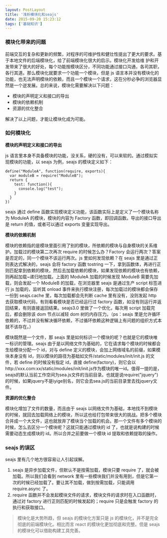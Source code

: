 ```yaml
---
layout: PostLayout
title: '浅析模块化和seajs'
date: 2015-09-20 15:23:12
tags: ['基础知识']
---
```


### 模块化带来的问题

前端交互的复杂和更新的频繁，对程序的可维护性和健壮性提出了更大的要求。基于本地文件的后端模块化，给了前端模块化很大的启示。模块化开发给维
护和开发带来了很大的好处，每个功能按模块区分，不同功能通过接口沟通，各司其职，各行其道。那么模块化就要求一个功能一个模块，但是 js 语言本并没有模块化的功能，也无法声明模块的依赖，而且一个模块一个请求，这在分秒必争的浏览器显然是一个逆发展。总的来说，模块化需要解决以下问题：

- 模块的声明定义和接口的导出
- 模块的依赖机制
- 资源的优化整合

解决了以上问题，才能让模块化成为可能。

### 如何模块化

**模块的声明定义和接口的导出**

js 语言里本身不具备模块的功能，没关系，硬的没有，可以来软的。通过模拟实现模块的功能，以 seajs 为例，seajs 的模块定义如下：

```
define("ModuleA", function(require, exports){
  var moduleB = require("ModuleB");
  return {
    test: function(){
      console.log("test");
    }
  }
})
```

seajs 通过 define 函数实现模块定义功能，该函数实际上是定义了一个模块名称为 ModuleA 的模块，模块的内容为 Factory 函数，即回调函数。导出的接口导出是 return 的值，或者可以通过 exports 变量实现导出。

**模块的依赖机制**

模块的依赖指的是模块里面引用了别的模块，所依赖的模块与自身模块的关系维护。加载过的模块第二次再次 require 的时候怎么办？Factory 会运行两次？答案是否定的，同一个模块不该运行两次。js 里如何发现依赖？在 seajs 里是通过正则表达式解决的，seajs 会将 factory 函数 tostring 一下，拿到函数体，再进行正则匹配拿到依赖的模块，然后去加载依赖的模块，如果发现依赖的模块也有依赖，则再起加载~递归地加载。上面的 ModuleA 加载的时候发现 ModuleB 需要先加载，则会发起一个 ModuleB 的加载，在浏览器里 seajs 是通过生产 script 标签进行 js 加载的，监听其 onload 事件来执行模块注册，每次加载过的模块都会保存一份到 seajs.cache 里，每次加载都会先判断 cache 里有没有，没则发起 http 去获取模块代码，有则看看模块是否已经运行过 factory 函数，如没有则运行并返回结果，有则直接返回结果。seajs3.0 里做了一个优化，每次用 script 加载完后，都会删除该 dom 节点以减轻 dom 树的内存压力。（ps：seajs 里是允许循环依赖的，不过并没有解决循环依赖，不过循环依赖这种逻辑上有问题的组织方式本就不该存在。）

模块既然是一个文件，那 seajs 里是如何标识一个模块的呢？也就是它的模块唯一标识的管理。seajs 由于是以网络文件为基础的，它在请求每个模块的时候都会生给模块分配一个 id，对与 define 定义的模块，会加上网络域名的前缀，如果模块本身没有 id，则以模块的路径为基础如文件/static/modules/init/init.js 的文件，若 define 的时候没有指定 id，直接 define(factory)，则它会以http://xxx.com:xx/static/modules/init/init.js作为模块的唯一id。值得一提的是，seajs的默认当前工作空间为sea.js文件的当前目录。也就是说require("jquery")的时候，如果jquery不是iyige别名，则它会去sea.js的当前目录里去找jquery文件。

**资源的优化整合**

模块化增加了文件的数量，而且由于 seajs 以网络文件为基础，本地找不到模块的时候，就回去加载网络上的模块，所以这也给打包带来很大的挑战。把多个模块合并成一个大文件，这也就放弃了模块当个加载的机会。那一个文件有多个模块的时候，怎么去区分一个模块呢？这就只能通过模块的 id 了，也就是说构建的时候需要动态生成模块的 id。所以合并之前要做一个模块 id 提取和依赖提取的操作。

### seajs 的误区

seajs 里有几个地方很容易让人引起误解。

1. seajs 是异步加载文件，但默认不是按需加载，模块只要 require 了，就会被加载。所以我们会看到 network 里有一些模块我们并没有用到，但是它第一次的时候已经加载了。要让其不加载，做到按需加载，只能调用 require.async 了。
2. require 函数并不会发起模块文件的请求，模块文件的请求时在入口函数时，通过对 factory 进行正则匹配的时候发起的；require 只是会触发 factory 的执行和获取接口。

> 模块化是大势所趋，但 seajs 的模块化方案只是 js 的模块化，并不是完全彻底的前端模块化。相比而言 react 的模块化更加彻底和完整。但是 seajs 的模块化可以借助构建工具完善。
